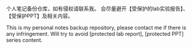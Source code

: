 个人笔记备份仓库，如有侵权请联系我。
会尽量避开【受保护的lab实验报告】、【受保护PPT】及相关内容。

This is my personal notes backup repository, please contact me if there is any infringement.
Will try to avoid [protected lab report], [protected PPT] series content.
